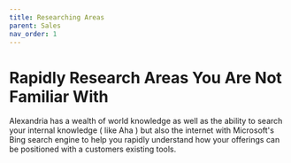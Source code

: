 ```yaml
---
title: Researching Areas
parent: Sales
nav_order: 1
---
```


# Rapidly Research Areas You Are Not Familiar With

Alexandria has a wealth of world knowledge as well as the ability to search your internal knowledge ( like Aha ) but also the internet with Microsoft's Bing search engine to help you rapidly understand how your offerings can be positioned with a customers existing tools. 